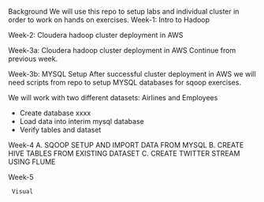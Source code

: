 BackgroundWe will use this repo to setup labs and individual cluster in order to work on hands on exercises.Week-1: Intro to HadoopWeek-2: Cloudera hadoop cluster deployment in AWSWeek-3a: Cloudera hadoop cluster deployment in AWSContinue from previous week.Week-3b: MYSQL SetupAfter successful cluster deployment in AWS we will need scripts from repo to setup MYSQL databases for sqoop exercises.We will work with two different datasets: Airlines and Employees* Create database xxxx* Load data into interim mysql database* Verify tables and datasetWeek-4A.  SQOOP SETUP AND IMPORT DATA FROM MYSQLB. CREATE HIVE TABLES FROM EXISTING DATASETC. CREATE TWITTER STREAM USING FLUME Week-5     Visual